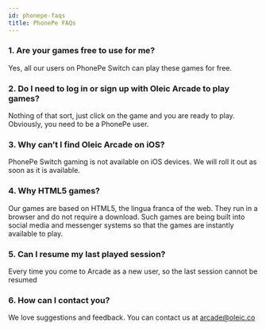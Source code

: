 ```yaml
---
id: phonepe-faqs
title: PhonePe FAQs
---
```



### 1. Are your games free to use for me?

Yes, all our users on PhonePe Switch can play these games for free. 
 
### 2. Do I need to log in or sign up with Oleic Arcade to play games?

Nothing of that sort, just click on the game and you are ready to play. Obviously, you need to be a PhonePe user.

### 3. Why can’t I find Oleic Arcade on iOS?

PhonePe Switch gaming is not available on iOS devices. We will roll it out as soon as it is available. 

### 4. Why HTML5 games?

Our games are based on HTML5, the lingua franca of the web. They run in a browser and do not require a download. Such games are being built into social media and messenger systems so that the games are instantly available to play.

### 5. Can I resume my last played session?

Every time you come to Arcade as a new user, so the last session cannot be resumed

### 6. How can I contact you?

We love suggestions and feedback. You can contact us at arcade@oleic.co